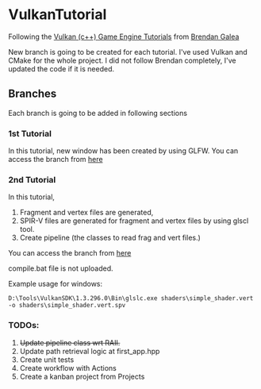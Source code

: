 # VulkanTutorial

Following the [Vulkan (c++) Game Engine Tutorials](https://www.youtube.com/playlist?list=PL8327DO66nu9qYVKLDmdLW_84-yE4auCR) from [Brendan Galea](https://www.youtube.com/@BrendanGalea)

New branch is going to be created for each tutorial.
I've used Vulkan and CMake for the whole project.
I did not follow Brendan completely, I've updated the code if it is needed. 

## Branches

Each branch is going to be added in following sections

### 1st Tutorial

In this tutorial, new window has been created by using GLFW. 
You can access the branch from [here](https://github.com/8hk/VulkanTutorial/tree/tutorial_1)

### 2nd Tutorial

In this tutorial,  

1. Fragment and vertex files are generated,
1. SPIR-V files are generated for fragment and vertex files by using glscl tool.
1. Create pipeline (the classes to read frag and vert files.)

You can access the branch from [here](https://github.com/8hk/VulkanTutorial/tree/tutorial_2)

compile.bat file is not uploaded.

Example usage for windows:
```
D:\Tools\VulkanSDK\1.3.296.0\Bin\glslc.exe shaders\simple_shader.vert -o shaders\simple_shader.vert.spv
```
### TODOs:

1. ~~Update pipeline class wrt RAII.~~
2. Update path retrieval logic at first_app.hpp
3. Create unit tests
4. Create workflow with Actions
5. Create a kanban project from Projects